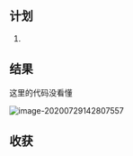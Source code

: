 ## 计划

1. 

## 结果

这里的代码没看懂

![image-20200729142807557](C:\Users\admin\AppData\Roaming\Typora\typora-user-images\image-20200729142807557.png)

## 收获